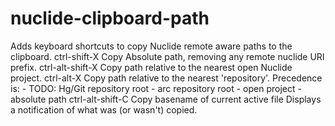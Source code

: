 # nuclide-clipboard-path

Adds keyboard shortcuts to copy Nuclide remote aware paths to the clipboard.
  ctrl-shift-X Copy Absolute path, removing any remote nuclide URI prefix.
  ctrl-alt-shift-X Copy path relative to the nearest open Nuclide project.
  ctrl-alt-X Copy path relative to the nearest 'repository'. Precedence is:
    - TODO: Hg/Git repository root
    - arc repository root
    - open project
    - absolute path
  ctrl-alt-shift-C Copy basename of current active file
Displays a notification of what was (or wasn't) copied.
